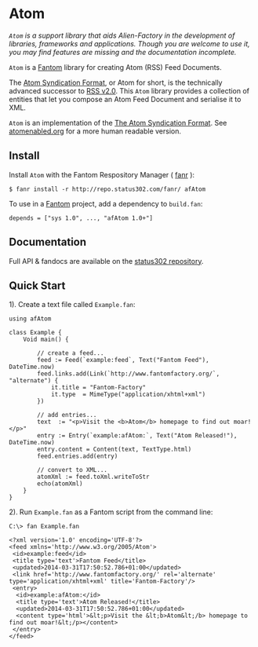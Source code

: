 # Atom

*`Atom` is a support library that aids Alien-Factory in the development of libraries, frameworks and applications.
Though you are welcome to use it, you may find features are missing and the documentation incomplete.*

`Atom` is a [Fantom](http://fantom.org/) library for creating Atom (RSS) Feed Documents.

The [Atom Syndication Format](http://tools.ietf.org/html/rfc4287), or Atom for short, is the technically advanced successor to [RSS v2.0](http://www.rssboard.org/rss-specification).
This `Atom` library provides a collection of entities that let you compose an Atom Feed Document and serialise it to XML.

`Atom` is an implementation of the [The Atom Syndication Format](http://tools.ietf.org/html/rfc4287).
See [atomenabled.org](http://atomenabled.org/developers/syndication) for a more human readable version.



## Install

Install `Atom` with the Fantom Respository Manager ( [fanr](http://fantom.org/doc/docFanr/Tool.html#install) ):

    $ fanr install -r http://repo.status302.com/fanr/ afAtom

To use in a [Fantom](http://fantom.org/) project, add a dependency to `build.fan`:

    depends = ["sys 1.0", ..., "afAtom 1.0+"]



## Documentation

Full API & fandocs are available on the [status302 repository](http://repo.status302.com/doc/afAtom/#overview).



## Quick Start

1). Create a text file called `Example.fan`:

    using afAtom

    class Example {
        Void main() {
    
            // create a feed...
            feed := Feed(`example:feed`, Text("Fantom Feed"), DateTime.now)
            feed.links.add(Link(`http://www.fantomfactory.org/`, "alternate") {
                it.title = "Fantom-Factory"
                it.type  = MimeType("application/xhtml+xml")
            })
    
            // add entries...
            text  := "<p>Visit the <b>Atom</b> homepage to find out moar!</p>"
            entry := Entry(`example:afAtom:`, Text("Atom Released!"), DateTime.now)
            entry.content = Content(text, TextType.html)
            feed.entries.add(entry)
    
            // convert to XML...
            atomXml := feed.toXml.writeToStr
            echo(atomXml)
        }
    }

2). Run `Example.fan` as a Fantom script from the command line:

    C:\> fan Example.fan
    
    <?xml version='1.0' encoding='UTF-8'?>
    <feed xmlns='http://www.w3.org/2005/Atom'>
     <id>example:feed</id>
     <title type='text'>Fantom Feed</title>
     <updated>2014-03-31T17:50:52.786+01:00</updated>
     <link href='http://www.fantomfactory.org/' rel='alternate' type='application/xhtml+xml' title='Fantom-Factory'/>
     <entry>
      <id>example:afAtom:</id>
      <title type='text'>Atom Released!</title>
      <updated>2014-03-31T17:50:52.786+01:00</updated>
      <content type='html'>&lt;p>Visit the &lt;b>Atom&lt;/b> homepage to find out moar!&lt;/p></content>
     </entry>
    </feed>

